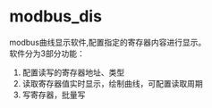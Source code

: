 modbus_dis
======

modbus曲线显示软件,配置指定的寄存器内容进行显示。  
软件分为3部分功能：  
1. 配置读写的寄存器地址、类型
2. 读取寄存器值实时显示，绘制曲线，可配置读取周期
3. 写寄存器，批量写

